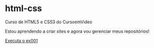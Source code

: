 # html-css
 Curso de HTML5 e CSS3 do CursoemVideo

 Estou aprendendo a criar sites e agora vou gerenciar meus repositórios!

<a href="https://thomazgoncalves.github.io/html-css/exercicios/ex002/index.html" target=_blank> Executa o ex001</a>